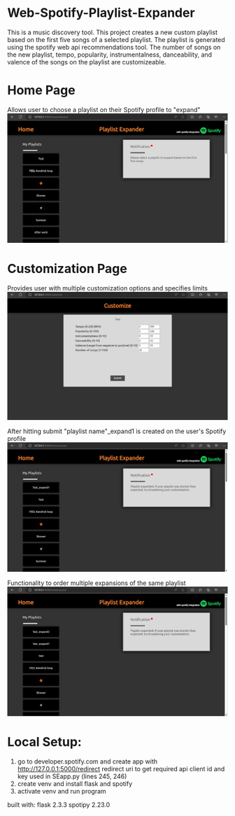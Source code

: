 # Web-Spotify-Playlist-Expander
This is a music discovery tool. This project creates a new custom playlist based on the first five songs of a selected playlist. The playlist is generated using the spotify web api recommendations tool. The number of songs on the new playlist, tempo, popularity, instrumentalness, danceability, and valence of the songs on the playlist are customizeable.

# Home Page
Allows user to choose a playlist on their Spotify profile to "expand"
![home page with scrollable playlists list](screenshots/home.png)

# Customization Page
Provides user with multiple customization options and specifies limits
![customization page](screenshots/customize.png)

After hitting submit "playlist name"_expand1 is created on the user's Spotify profile
![after customization submit](screenshots/success.png)

Functionality to order multiple expansions of the same playlist
![multiple expansions with same playlist](screenshots/multiple.png)

 # Local Setup:
1. go to developer.spotify.com and create app with http://127.0.0.1:5000/redirect redirect uri to get required api client id and key used in SEapp.py (lines 245, 246)
2. create venv and install flask and spotify
3. activate venv and run program

built with:
flask 2.3.3
spotipy 2.23.0
